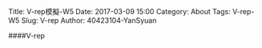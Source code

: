 Title: V-rep模擬-W5
Date: 2017-03-09 15:00
Category: About
Tags:  V-rep-W5
Slug: V-rep
Author: 40423104-YanSyuan


####V-rep


<!-- PELICAN_END_SUMMARY -->
